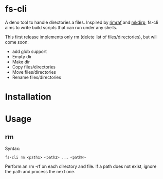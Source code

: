 # fs-cli
 A deno tool to handle directories a files. Inspired by [rimraf](https://www.npmjs.com/package/rimraf) and [mkdirp](https://www.npmjs.com/package/mkdirp), fs-cli aims to write build scripts that can run under any shells.

 This first release implements only rm (delete list of files/directories), but will come soon:
* add glob support
* Empty dir
* Make dir
* Copy files/directories
* Move files/directories
* Rename files/directories

# Installation

# Usage
## rm
Syntax:
```
fs-cli rm <path1> <path2> ... <pathN>
```
Perform an rm -rf on each directory and file.
If a path does not exist, ignore the path and process the next one.